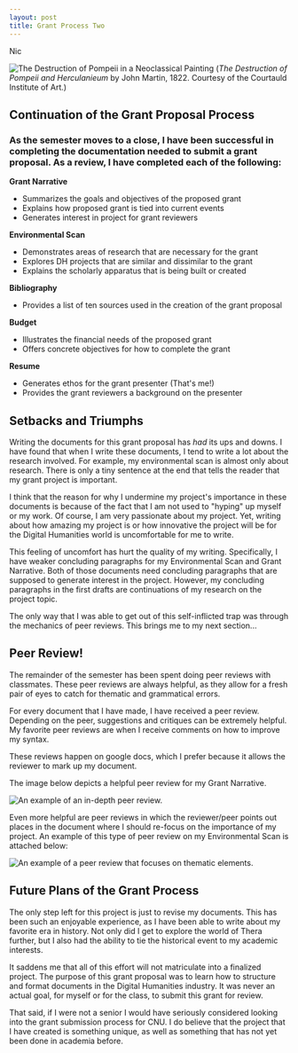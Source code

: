 ```yaml
---
layout: post
title: Grant Process Two
---
```

Nic

![The Destruction of Pompeii in a Neoclassical Painting](https://nicpol16.github.io/Nic-Pol/images/Pompeii.jpg)
(*The Destruction of Pompeii and Herculanieum* by John Martin, 1822. Courtesy of the Courtauld Institute of Art.)
## Continuation of the Grant Proposal Process

### As the semester moves to a close, I have been successful in completing the documentation needed to submit a grant proposal. As a review, I have completed each of the following:

**Grant Narrative**
* Summarizes the goals and objectives of the proposed grant
* Explains how proposed grant is tied into current events
* Generates interest in project for grant reviewers

**Environmental Scan**
* Demonstrates areas of research that are necessary for the grant
* Explores DH projects that are similar and dissimilar to the grant
* Explains the scholarly apparatus that is being built or created 

**Bibliography**
* Provides a list of ten sources used in the creation of the grant proposal

**Budget**
* Illustrates the financial needs of the proposed grant
* Offers concrete objectives for how to complete the grant

**Resume**
* Generates ethos for the grant presenter (That's me!)
* Provides the grant reviewers a background on the presenter

## Setbacks and Triumphs
Writing the documents for this grant proposal has *had* its ups and downs. I have found that when I write these documents, I tend to write a lot about the research involved. For example, my environmental scan is almost only about research. There is only a tiny sentence at the end that tells the reader that my grant project is important. 

I think that the reason for why I undermine my project's importance in these documents is because of the fact that I am not used to "hyping" up myself or my work. Of course, I am very passionate about my project. Yet, writing about how amazing my project is or how innovative the project will be for the Digital Humanities world is uncomfortable for me to write. 

This feeling of uncomfort has hurt the quality of my writing. Specifically, I have weaker concluding paragraphs for my Environmental Scan and Grant Narrative. Both of those documents need concluding paragraphs that are supposed to generate interest in the project. However, my concluding paragraphs in the first drafts are continuations of my research on the project topic. 

The only way that I was able to get out of this self-inflicted trap was through the mechanics of peer reviews. This brings me to my next section...

## Peer Review!
The remainder of the semester has been spent doing peer reviews with classmates. These peer reviews are always helpful, as they allow for a fresh pair of eyes to catch for thematic and grammatical errors. 

For every document that I have made, I have received a peer review. Depending on the peer, suggestions and critiques can be extremely helpful. My favorite peer reviews are when I receive comments on how to improve my syntax. 

These reviews happen on google docs, which I prefer because it allows the reviewer to mark up my document. 

The image below depicts a helpful peer review for my Grant Narrative.

![An example of an in-depth peer review.](https://nicpol16.github.io/Nic-Pol/images/ian.png)

Even more helpful are peer reviews in which the reviewer/peer points out places in the document where I should re-focus on the importance of my project. An example of this type of peer review on my Environmental Scan is attached below:

![An example of a peer review that focuses on thematic elements.](https://nicpol16.github.io/Nic-Pol/images/chambers.png)

## Future Plans of the Grant Process
The only step left for this project is just to revise my documents. This has been such an enjoyable experience, as I have been able to write about my favorite era in history. Not only did I get to explore the world of Thera further, but I also had the ability to tie the historical event to my academic interests. 

It saddens me that all of this effort will not matriculate into a finalized project. The purpose of this grant proposal was to learn how to structure and format documents in the Digital Humanities industry. It was never an actual goal, for myself or for the class, to submit this grant for review. 

That said, if I were not a senior I would have seriously considered looking into the grant submission process for CNU. I do believe that the project that I have created is something unique, as well as something that has not yet been done in academia before. 



